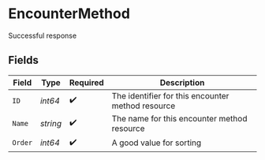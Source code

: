 # EncounterMethod

Successful response


## Fields

| Field                                             | Type                                              | Required                                          | Description                                       |
| ------------------------------------------------- | ------------------------------------------------- | ------------------------------------------------- | ------------------------------------------------- |
| `ID`                                              | *int64*                                           | :heavy_check_mark:                                | The identifier for this encounter method resource |
| `Name`                                            | *string*                                          | :heavy_check_mark:                                | The name for this encounter method resource       |
| `Order`                                           | *int64*                                           | :heavy_check_mark:                                | A good value for sorting                          |